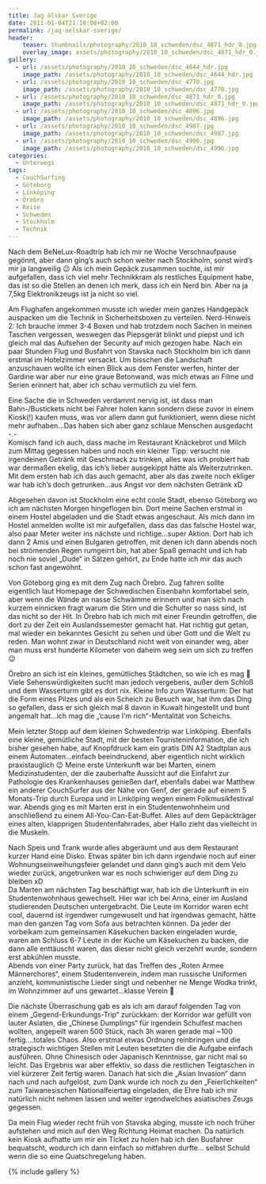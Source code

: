 ```yaml
---
title: Jag älskar Sverige
date: 2011-01-04T21:16:08+02:00
permalink: /jag-aelskar-sverige/
header:
    teaser: thumbnails/photography/2010_10_schweden/dsc_4871_hdr_0.jpg
    overlay_image: assets/photography/2010_10_schweden/dsc_4871_hdr_0.jpg
gallery:
  - url: /assets/photography/2010_10_schweden/dsc_4644_hdr.jpg
    image_path: /assets/photography/2010_10_schweden/dsc_4644_hdr.jpg
  - url: /assets/photography/2010_10_schweden/dsc_4770.jpg
    image_path: /assets/photography/2010_10_schweden/dsc_4770.jpg
  - url: /assets/photography/2010_10_schweden/dsc_4871_hdr_0.jpg
    image_path: /assets/photography/2010_10_schweden/dsc_4871_hdr_0.jpg
  - url: /assets/photography/2010_10_schweden/dsc_4896.jpg
    image_path: /assets/photography/2010_10_schweden/dsc_4896.jpg
  - url: /assets/photography/2010_10_schweden/dsc_4987.jpg
    image_path: /assets/photography/2010_10_schweden/dsc_4987.jpg
  - url: /assets/photography/2010_10_schweden/dsc_4996.jpg
    image_path: /assets/photography/2010_10_schweden/dsc_4996.jpg
categories:
  - Unterwegs
tags:
  - CouchSurfing
  - Göteborg
  - Linköping
  - Örebro
  - Reise
  - Schweden
  - Stockholm
  - Technik
---
```

Nach dem BeNeLux-Roadtrip hab ich mir ne Woche Verschnaufpause gegönnt, aber dann ging’s auch schon weiter nach Stockholm, 
sonst wird’s mir ja langweilig 😉 Als ich mein Gepäck zusammen suchte, ist mir aufgefallen, 
dass ich viel mehr Technikkram als restliches Equipment habe, das ist so die Stellen an denen ich merk, dass ich ein Nerd bin. 
Aber na ja 7,5kg Elektronikzeugs ist ja nicht so viel.

Am Flughafen angekommen musste ich wieder mein ganzes Handgepäck auspacken um die Technik in Sicherheitsboxen zu verteilen. 
Nerd-Hinweis 2: Ich brauche immer 3-4 Boxen und hab trotzdem noch Sachen in meinen Taschen vergessen, 
weswegen das Piepsgerät blinkt und piepst und ich gleich mal das Aufsehen der Security auf mich gezogen habe. 
Nach ein paar Stunden Flug und Busfahrt von Stavska nach Stockholm bin ich dann erstmal im Hotelzimmer versackt. 
Um bisschen die Landschaft anzuschauen wollte ich einen Blick aus dem Fenster werfen, hinter der Gardine war aber nur eine graue Betonwand, 
was mich etwas an Filme und Serien erinnert hat, aber ich schau vermutlich zu viel fern.

Eine Sache die in Schweden verdammt nervig ist, ist dass man Bahn-/Bustickets nicht bei Fahrer holen kann sondern diese zuvor in einem Kiosk(!) kaufen muss, 
was vor allem dann gut funktioniert, wenn diese nicht mehr aufhaben…Das haben sich aber ganz schlaue Menschen ausgedacht -.-  
Komisch fand ich auch, dass mache im Restaurant Knäckebrot und Milch zum Mittag gegessen haben und noch ein kleiner Tipp: 
versucht nie irgendeinen Getränk mit Geschmack zu trinken, alles was ich probiert hab war dermaßen ekelig, 
das ich’s lieber ausgekippt hätte als Weiterzutrinken. Mit dem ersten hab ich das auch gemacht, 
aber als das zweite noch ekliger war hab ich’s doch getrunken…aus Angst vor dem nächsten Getränk xD

Abgesehen davon ist Stockholm eine echt coole Stadt, ebenso Göteborg wo ich am nächsten Morgen hingeflogen bin. 
Dort meine Sachen erstmal in einem Hostel abgeladen und die Stadt etwas angeschaut. 
Als mich dann im Hostel anmelden wollte ist mir aufgefallen, dass das das falsche Hostel war, also paar Meter weiter ins nächste und richtige…super Aktion. 
Dort hab ich dann 2 Amis und einen Bulgaren getroffen, mit denen ich dann abends noch bei strömenden Regen rumgeirrt bin, 
hat aber Spaß gemacht und ich hab noch nie soviel „Dude“ in Sätzen gehört, zu Ende hatte ich mir das auch schon fast angewöhnt.
  
Von Göteborg ging es mit dem Zug nach Örebro. Zug fahren sollte eigentlich laut Homepage der Schwedischen Eisenbahn komfortabel sein, 
aber wenn die Wände an nasse Schwämme erinnern und man sich nach kurzem einnicken fragt warum die Stirn und die Schulter so nass sind, 
ist das nicht so der Hit. In Örebro hab ich mich mit einer Freundin getroffen, die dort zu der Zeit ein Auslandssemester gemacht hat. 
Hat richtig gut getan, mal wieder ein bekanntes Gesicht zu sehen und über Gott und die Welt zu reden. 
Man wohnt zwar in Deutschland nicht weit von einander weg, aber man muss erst hunderte Kilometer von daheim weg sein um sich zu treffen 😉
  
Örebro an sich ist ein kleines, gemütliches Städtchen, so wie ich es mag 🙂 Viele Sehenswürdigkeiten sucht man jedoch vergebens, 
außer dem Schloß und dem Wasserturm gibt es dort nix. Kleine Info zum Wasserturm: Der hat die Form eines Pilzes und als ein Scheich zu Besuch war, 
hat ihm das Ding so gefallen, dass er sich gleich mal 8 davon in Kuwait hingestellt und bunt 
angemalt hat…ich mag die „’cause I’m rich“-Mentalität von Scheichs.

Mein letzter Stopp auf dem kleinen Schwedentrip war Linköping. Ebenfalls eine kleine, gemütliche Stadt, mit der besten Touristeninformation, 
die ich bisher gesehen habe, auf Knopfdruck kam ein gratis DIN A2 Stadtplan aus einem Automaten…einfach beeindruckend, 
aber eigentlich nicht wirklich praxistauglich 😉 Meine erste Unterkunft war bei Marten, einem Medizinstudenten, 
der die zauberhafte Aussicht auf die Einfahrt zur Pathologie des Krankenhauses genießen darf, 
ebenfalls dabei war Matthew ein anderer CouchSurfer aus der Nähe von Genf, der gerade auf einem 5 Monats-Trip durch Europa 
und in Linköping wegen einem Folkmusikfestival war. Abends ging es mit Marten erst in ein Studentenwohnheim und 
anschließend zu einem All-You-Can-Eat-Buffet. Alles auf dem Gepäckträger eines alten, klapprigen Studentenfahrrades, 
aber Hallo zieht das vielleicht in die Muskeln.  

Nach Speis und Trank wurde alles abgeräumt und aus dem Restaurant kurzer Hand eine Disko. 
Etwas später bin ich dann irgendwie noch auf einer Wohnungseinweihungsfeier gelandet und dann ging’s auch mit dem Velo wieder zurück, 
angetrunken war es noch schwieriger auf dem Ding zu bleiben xD  
Da Marten am nächsten Tag beschäftigt war, hab ich die Unterkunft in ein Studentenwohnhaus gewechselt. 
Hier war ich bei Anna, einer im Ausland studierenden Deutschen untergebracht. Die Leute im Korridor waren echt cool, 
dauernd ist irgendwer rumgewuselt und hat irgendwas gemacht, hätte man den ganzen Tag vom Sofa aus betrachten können. 
Da jeder der vorbeikam zum gemeinsamen Käsekuchen backen eingeladen wurde, waren am Schluss 6-7 Leute in der Küche um Käsekuchen zu backen, 
die dann alle enttäuscht waren, das dieser nicht gleich verzehrt wurde, sondern erst abkühlen musste.  
Abends von einer Party zurück, hat das Treffen des „Roten Armee Männerchores“, einem Studentenverein, indem man russische Uniformen anzieht, 
kommunistische Lieder singt und nebenher ne Menge Wodka trinkt, im Wohnzimmer auf uns gewartet…klasse Verein 🙂

Die nächste Überraschung gab es als ich am darauf folgenden Tag von einem „Gegend-Erkundungs-Trip“ zurückkam: 
der Korridor war gefüllt von lauter Asiaten, die „Chinese Dumplings“ für irgendein Schulfest machen wollten, angepeilt waren 500 Stück, 
nach 3h waren gerade mal ~100 fertig….totales Chaos. Also erstmal etwas Ordnung reinbringen und die strategisch wichtigen 
Stellen mit Leuten besetzten die die Aufgabe einfach ausführen. Ohne Chinesisch oder Japanisch Kenntnisse, gar nicht mal so leicht. 
Das Ergebnis war aber effektiv, so dass die restlichen Teigtaschen in viel kürzerer Zeit fertig waren. 
Danach hat sich die „Asian Invasion“ dann nach und nach aufgelöst, zum Dank wurde ich noch zu den „Feierlichkeiten“ zum 
Taiwanesischen Nationalfeiertag eingeladen, die Ehre hab ich mir natürlich nicht nehmen lassen und weiter irgendwelches asiatisches Zeugs gegessen.
  
Da mein Flug wieder recht früh von Stavska abging, musste ich noch früher aufstehen und mich auf den Weg Richtung Heimat machen. 
Da natürlich kein Kiosk aufhatte um mir ein Ticket zu holen hab ich den Busfahrer bequatscht, wodurch ich dann einfach so mitfahren durfte…
selbst Schuld wenn die so eine Quatschregelung haben.

{% include gallery %}

